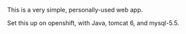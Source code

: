 This is a very simple, personally-used web app.

Set this up on openshift, with Java, tomcat 6, and mysql-5.5.
